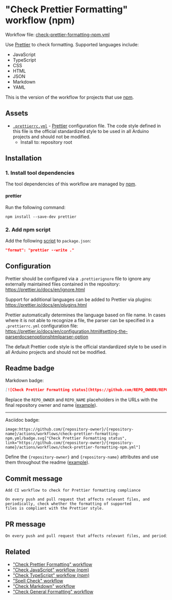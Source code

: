 # "Check Prettier Formatting" workflow (npm)

Workflow file: [check-prettier-formatting-npm.yml](check-prettier-formatting-npm.yml)

Use [Prettier](https://prettier.io/docs/en/index.html) to check formatting. Supported languages include:

- JavaScript
- TypeScript
- CSS
- HTML
- JSON
- Markdown
- YAML

This is the version of the workflow for projects that use [npm](https://www.npmjs.com/).

## Assets

- [`.prettierrc.yml`](assets/prettier/.prettierrc.yml) - [Prettier](https://prettier.io/docs/en/index.html) configuration file. The code style defined in this file is the official standardized style to be used in all Arduino projects and should not be modified.
  - Install to: repository root

## Installation

### 1. Install tool dependencies

The tool dependencies of this workflow are managed by [npm](https://www.npmjs.com/).

#### prettier

Run the following command:<br />

```
npm install --save-dev prettier
```

### 2. Add npm script

Add the following [script](https://docs.npmjs.com/cli/v7/using-npm/scripts) to `package.json`:

```json
"format": "prettier --write ."
```

## Configuration

Prettier should be configured via a `.prettierignore` file to ignore any externally maintained files contained in the repository:
https://prettier.io/docs/en/ignore.html

Support for additional languages can be added to Prettier via plugins:
https://prettier.io/docs/en/plugins.html

Prettier automatically determines the language based on file name. In cases where it is not able to recognize a file, the parser can be specified in a `.prettierrc.yml` configuration file:
https://prettier.io/docs/en/configuration.html#setting-the-parserdocsenoptionshtmlparser-option

The default Prettier code style is the official standardized style to be used in all Arduino projects and should not be modified.

## Readme badge

Markdown badge:

```markdown
[![Check Prettier Formatting status](https://github.com/REPO_OWNER/REPO_NAME/actions/workflows/check-prettier-formatting-npm.yml/badge.svg)](https://github.com/REPO_OWNER/REPO_NAME/actions/workflows/check-prettier-formatting-npm.yml)
```

Replace the `REPO_OWNER` and `REPO_NAME` placeholders in the URLs with the final repository owner and name ([example](https://raw.githubusercontent.com/arduino-libraries/ArduinoIoTCloud/master/README.md)).

---

Asciidoc badge:

```adoc
image:https://github.com/{repository-owner}/{repository-name}/actions/workflows/check-prettier-formatting-npm.yml/badge.svg["Check Prettier Formatting status", link="https://github.com/{repository-owner}/{repository-name}/actions/workflows/check-prettier-formatting-npm.yml"]
```

Define the `{repository-owner}` and `{repository-name}` attributes and use them throughout the readme ([example](https://raw.githubusercontent.com/arduino-libraries/WiFiNINA/master/README.adoc)).

## Commit message

```
Add CI workflow to check for Prettier formatting compliance

On every push and pull request that affects relevant files, and periodically, check whether the formatting of supported
files is compliant with the Prettier style.
```

## PR message

```markdown
On every push and pull request that affects relevant files, and periodically, check whether the formatting of supported files is compliant with the [Prettier](https://prettier.io/docs/en/index.html) style.
```

## Related

- ["Check Prettier Formatting" workflow](check-prettier-formatting.md)
- ["Check JavaScript" workflow (npm)](check-typescript-npm.md)
- ["Check TypeScript" workflow (npm)](check-typescript-npm.md)
- ["Spell Check" workflow](spell-check.md)
- ["Check Markdown" workflow](check-markdown.md)
- ["Check General Formatting" workflow](check-general-formatting.md)
